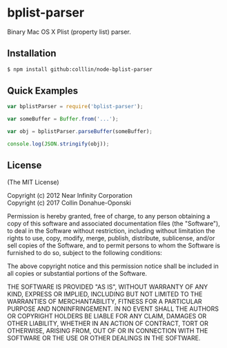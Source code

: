 bplist-parser
=============

Binary Mac OS X Plist (property list) parser.

## Installation

```bash
$ npm install github:colllin/node-bplist-parser
```

## Quick Examples

```javascript
var bplistParser = require('bplist-parser');

var someBuffer = Buffer.from('...');

var obj = bplistParser.parseBuffer(someBuffer);

console.log(JSON.stringify(obj));
```

## License

(The MIT License)

Copyright (c) 2012 Near Infinity Corporation  
Copyright (c) 2017 Collin Donahue-Oponski

Permission is hereby granted, free of charge, to any person obtaining
a copy of this software and associated documentation files (the
"Software"), to deal in the Software without restriction, including
without limitation the rights to use, copy, modify, merge, publish,
distribute, sublicense, and/or sell copies of the Software, and to
permit persons to whom the Software is furnished to do so, subject to
the following conditions:

The above copyright notice and this permission notice shall be
included in all copies or substantial portions of the Software.

THE SOFTWARE IS PROVIDED "AS IS", WITHOUT WARRANTY OF ANY KIND,
EXPRESS OR IMPLIED, INCLUDING BUT NOT LIMITED TO THE WARRANTIES OF
MERCHANTABILITY, FITNESS FOR A PARTICULAR PURPOSE AND
NONINFRINGEMENT. IN NO EVENT SHALL THE AUTHORS OR COPYRIGHT HOLDERS BE
LIABLE FOR ANY CLAIM, DAMAGES OR OTHER LIABILITY, WHETHER IN AN ACTION
OF CONTRACT, TORT OR OTHERWISE, ARISING FROM, OUT OF OR IN CONNECTION
WITH THE SOFTWARE OR THE USE OR OTHER DEALINGS IN THE SOFTWARE.
